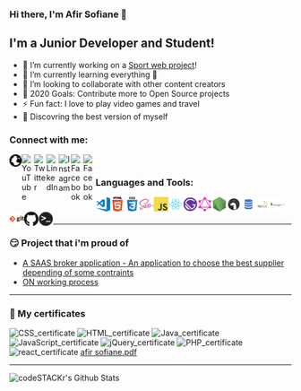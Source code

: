 ### Hi there, I'm Afir Sofiane  👋

## I'm a Junior Developer and Student!
- 🔭 I’m currently working on a [Sport web project][sport]!
- 🌱 I’m currently learning everything 🤣
- 👯 I’m looking to collaborate with other content creators
- 🥅 2020 Goals: Contribute more to Open Source projects
- ⚡ Fun fact: I love to play video games and travel
- 💪 Discovring the best version of myself

### Connect with me:

[<img align="left" alt="fianso.com" width="22px" src="https://raw.githubusercontent.com/iconic/open-iconic/master/svg/globe.svg" />][website]
[<img align="left" alt="YouTube" width="22px" src="https://cdn.jsdelivr.net/npm/simple-icons@v3/icons/youtube.svg" />][youtube]
[<img align="left" alt="Twitter" width="22px" src="https://cdn.jsdelivr.net/npm/simple-icons@v3/icons/twitter.svg" />][twitter]
[<img align="left" alt="LinkedIn" width="22px" src="https://cdn.jsdelivr.net/npm/simple-icons@v3/icons/linkedin.svg" />][linkedin]
[<img align="left" alt="Instagram" width="22px" src="https://cdn.jsdelivr.net/npm/simple-icons@v3/icons/instagram.svg" />][instagram]
[<img align="left" alt="Facebook" width="22px" src="https://cdn.jsdelivr.net/npm/simple-icons@3.4.0/icons/facebook.svg" />][facebook]
[<img align="left" alt="Facebook" width="22px" src="https://cdn.jsdelivr.net/npm/simple-icons@3.4.0/icons/facebook.svg" />][sololearn]

<br />

### Languages and Tools:

<img align="left" alt="Visual Studio Code" width="26px" src="https://raw.githubusercontent.com/github/explore/80688e429a7d4ef2fca1e82350fe8e3517d3494d/topics/visual-studio-code/visual-studio-code.png" />
<img align="left" alt="HTML5" width="26px" src="https://raw.githubusercontent.com/github/explore/80688e429a7d4ef2fca1e82350fe8e3517d3494d/topics/html/html.png" />
<img align="left" alt="CSS3" width="26px" src="https://raw.githubusercontent.com/github/explore/80688e429a7d4ef2fca1e82350fe8e3517d3494d/topics/css/css.png" />
<img align="left" alt="Sass" width="26px" src="https://raw.githubusercontent.com/github/explore/80688e429a7d4ef2fca1e82350fe8e3517d3494d/topics/sass/sass.png" />
<img align="left" alt="JavaScript" width="26px" src="https://raw.githubusercontent.com/github/explore/80688e429a7d4ef2fca1e82350fe8e3517d3494d/topics/javascript/javascript.png" />
<img align="left" alt="React" width="26px" src="https://raw.githubusercontent.com/github/explore/80688e429a7d4ef2fca1e82350fe8e3517d3494d/topics/react/react.png" />
<img align="left" alt="Gatsby" width="26px" src="https://raw.githubusercontent.com/github/explore/e94815998e4e0713912fed477a1f346ec04c3da2/topics/gatsby/gatsby.png" />
<img align="left" alt="GraphQL" width="26px" src="https://raw.githubusercontent.com/github/explore/80688e429a7d4ef2fca1e82350fe8e3517d3494d/topics/graphql/graphql.png" />
<img align="left" alt="Node.js" width="26px" src="https://raw.githubusercontent.com/github/explore/80688e429a7d4ef2fca1e82350fe8e3517d3494d/topics/nodejs/nodejs.png" />
<img align="left" alt="Deno" width="26px" src="https://raw.githubusercontent.com/github/explore/361e2821e2dea67711cde99c9c40ed357061cf27/topics/deno/deno.png" />
<img align="left" alt="SQL" width="26px" src="https://raw.githubusercontent.com/github/explore/80688e429a7d4ef2fca1e82350fe8e3517d3494d/topics/sql/sql.png" />
<img align="left" alt="MySQL" width="26px" src="https://raw.githubusercontent.com/github/explore/80688e429a7d4ef2fca1e82350fe8e3517d3494d/topics/mysql/mysql.png" />
<img align="left" alt="MongoDB" width="26px" src="https://raw.githubusercontent.com/github/explore/80688e429a7d4ef2fca1e82350fe8e3517d3494d/topics/mongodb/mongodb.png" />
<img align="left" alt="Git" width="26px" src="https://raw.githubusercontent.com/github/explore/80688e429a7d4ef2fca1e82350fe8e3517d3494d/topics/git/git.png" />
<img align="left" alt="GitHub" width="26px" src="https://raw.githubusercontent.com/github/explore/78df643247d429f6cc873026c0622819ad797942/topics/github/github.png" />
<img align="left" alt="HTML5" width="26px" src="https://raw.githubusercontent.com/github/explore/80688e429a7d4ef2fca1e82350fe8e3517d3494d/topics/terminal/terminal.png" />

<br />
<br />

---

### 😏 Project that i'm proud of 
<!-- Project:START -->
- [A SAAS broker application - An application to choose the best supplier depending of some contraints ](https://github.com/fianso98/SAAS_APP_BROKER)
- [ON working process][sport]
<!-- Project:END -->

---

### 📕 My certificates 
<!-- Certificates:START -->
![CSS_certificate](https://user-images.githubusercontent.com/45125773/89904361-bd1a5c00-dbe0-11ea-8b4d-069552933c39.jpg)
![HTML_certificate](https://user-images.githubusercontent.com/45125773/89904370-bf7cb600-dbe0-11ea-88d2-01708f858587.jpg)
![Java_certificate](https://user-images.githubusercontent.com/45125773/89904379-c1467980-dbe0-11ea-85c8-a2126c325724.jpg)
![JavaScript_certificate](https://user-images.githubusercontent.com/45125773/89904384-c3103d00-dbe0-11ea-91f3-3df46222c0b0.jpg)
![jQuery_certificate](https://user-images.githubusercontent.com/45125773/89904386-c4416a00-dbe0-11ea-98c9-d82388d1856d.jpg)
![PHP_certificate](https://user-images.githubusercontent.com/45125773/89904395-c60b2d80-dbe0-11ea-99a5-78f092683e8c.jpg)
![react_certificate](https://user-images.githubusercontent.com/45125773/89904398-c7d4f100-dbe0-11ea-80e0-b97eda7c71bf.jpg)
[afir sofiane.pdf](https://github.com/fianso98/certificates/files/5057288/afir.sofiane.pdf)

<!-- Certificates:END -->

---

<img align="left" alt="codeSTACKr's Github Stats" src="https://github-readme-stats.vercel.app/api?username=fianso98&show_icons=true&hide_border=true" />

[sport]:https://github.com/fianso98/sport
[website]: https://github.com/fianso98/
[facebook]:https://www.facebook.com/fian98so
[twitter]: https://twitter.com/Lvesofiane
[youtube]: https://youtube.com/codeSTACKr
[instagram]: https://www.instagram.com/sofiane_afir/
[linkedin]: https://www.linkedin.com/in/sofiane-afir-26a037185/
[sololearn]: https://www.sololearn.com/Profile/7716333
